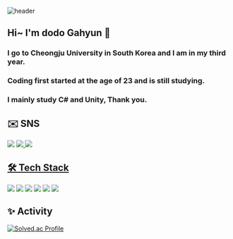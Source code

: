 ![header](https://capsule-render.vercel.app/api?type=waving&color=939393&height=300&section=header&text=Welcome&fontSize=90&desc=Thanks%20for%20visit&descSize=20&descAlignY=65&descAlign=70)
## Hi~ I'm dodo Gahyun 👋
### I go to Cheongju University in South Korea and I am in my third year.
### Coding first started at the age of 23 and is still studying.
### I mainly study C# and Unity, Thank you.



## ✉️ SNS
<img src="https://img.shields.io/badge/dodo.namga@gmail.com-EA4335?style=flat&logo=Gmail&logoColor=white"/><a/>
<a href="https://www.instagram.com/n.0i24" target="_blank"><img src="https://img.shields.io/badge/Instagram-E4405F?style=flat-square&logo=Instagram&logoColor=white"/>
<a href="https://www.facebook.com/profile.php?id=100006477056859" target="_blank"><img src="https://img.shields.io/badge/Facebook-1877F2?style=flat-square&logo=Facebook&logoColor=white"/>

  
  
## 🛠 Tech Stack
<img src="https://img.shields.io/badge/C-A8B9CC?style=flat&logo=C&logoColor=white"/><a/>
<img src="https://img.shields.io/badge/C%2B%2B-00599C?style=flat&logo=C%2B%2B&logoColor=white"/>
<img src="https://img.shields.io/badge/C%23-239120?style=flat&logo=CSharp&logoColor=white"/>
<img src="https://img.shields.io/badge/GitHub-181717?style=flat-square&logo=github&logoColor=white"/>
<img src="https://img.shields.io/badge/Unity-FFFFFF?style=flat&logo=Unity&logoColor=black"/>
<img src="https://img.shields.io/badge/Unreal Engine-0E1128?style=flat&logo=UnrealEngine&logoColor=white"/>

  
  
## ✨ Activity
[![Solved.ac Profile](http://mazassumnida.wtf/api/v2/generate_badge?boj=ahjin0845)](https://solved.ac/ahjin0845/)

<!--
**dodonamga/dodonamga** is a ✨ _special_ ✨ repository because its `README.md` (this file) appears on your GitHub profile.

Here are some ideas to get you started:

- 🔭 I’m currently working on ...
- 🌱 I’m currently learning ...
- 👯 I’m looking to collaborate on ...
- 🤔 I’m looking for help with ...
- 💬 Ask me about ...
- 📫 How to reach me: ...
- 😄 Pronouns: ...
- ⚡ Fun fact: ...
-->
